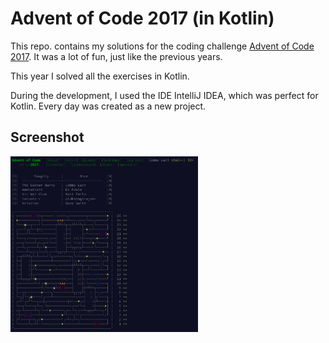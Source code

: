 Advent of Code 2017 (in Kotlin)
===============================

This repo. contains my solutions for the coding
challenge [Advent of Code 2017](http://adventofcode.com/2017).
It was a lot of fun, just like the previous years.

This year I solved all the exercises in Kotlin.

During the development, I used the IDE IntelliJ IDEA, which
was perfect for Kotlin. Every day was created as a new project.

Screenshot
----------

<img src="assets/screenshot.png" alt="proof" style="width: 300px;"/>
